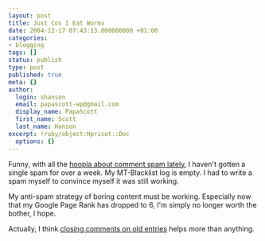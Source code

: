 ```yaml
---
layout: post
title: Just Cos I Eat Worms
date: 2004-12-17 07:43:13.000000000 +01:00
categories:
- blogging
tags: []
status: publish
type: post
published: true
meta: {}
author:
  login: shanson
  email: papascott-wp@gmail.com
  display_name: PapaScott
  first_name: Scott
  last_name: Hanson
excerpt: !ruby/object:Hpricot::Doc
  options: {}
---
```

<p>Funny, with all the <a title="Movable Type Publishing Platform: Comment spam load issue" href="http://www.movabletype.org/news/2004/12/comment_spam_load_issue.shtml">hoopla about comment spam lately</a>, I haven't gotten a single spam for over a week. My MT-Blacklist log is empty. I had to write a spam myself to convince myself it was still working.</p>
<p>My anti-spam strategy of boring content must be working. Especially now that my Google Page Rank has dropped to 6, I'm simply no longer worth the bother, I hope.</p>
<p>Actually, I think <a title="MT Plugin: Conversation Killer" href="http://www.chompy.net/lab/mt/conversationkiller/">closing comments on old entries</a> helps more than anything.</p>

